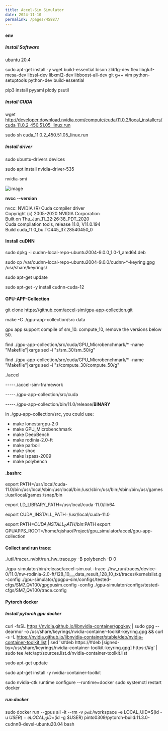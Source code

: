 ```yaml
---
title: Accel-Sim Simulator
date: 2024-11-10
permalink: /pages/45887/
---
```


#### env
##### Install Software
ubuntu 20.4

sudo apt-get install  -y wget build-essential  bison zlib1g-dev flex libglu1-mesa-dev libssl-dev libxml2-dev libboost-all-dev git g++ vim python-setuptools python-dev build-essential

pip3 install pyyaml plotly psutil

##### Install CUDA
wget http://developer.download.nvidia.com/compute/cuda/11.0.2/local_installers/cuda_11.0.2_450.51.05_linux.run

sudo sh cuda_11.0.2_450.51.05_linux.run


##### Install driver
sudo ubuntu-drivers devices

sudo apt install nvidia-driver-535

nvidia-smi


![image](https://github.com/user-attachments/assets/0f88d528-b906-4970-ba7d-12239eadfe6e)


**nvcc --version**

nvcc: NVIDIA (R) Cuda compiler driver\
Copyright (c) 2005-2020 NVIDIA Corporation\
Built on Thu_Jun_11_22:26:38_PDT_2020\
Cuda compilation tools, release 11.0, V11.0.194\
Build cuda_11.0_bu.TC445_37.28540450_0





#### Install cuDNN
sudo dpkg -i cudnn-local-repo-ubuntu2004-9.0.0_1.0-1_amd64.deb

sudo cp /var/cudnn-local-repo-ubuntu2004-9.0.0/cudnn-*-keyring.gpg /usr/share/keyrings/

sudo apt-get update

sudo apt-get -y install cudnn-cuda-12



#### GPU-APP-Collection

git clone https://github.com/accel-sim/gpu-app-collection.git

make -C ./gpu-app-collection/src data

gpu app support compile of sm_10. compute_10, remove the versions below 50.

find ./gpu-app-collection/src/cuda/GPU_Microbenchmark/* -name "Makefile"|xargs sed -i "s/sm_30/sm_50/g"

find ./gpu-app-collection/src/cuda/GPU_Microbenchmark/* -name "Makefile"|xargs sed -i "s/compute_30/compute_50/g"

./accel

-----./accel-sim-framework

-----./gpu-app-collection/src/cuda

-----./gpu-app-collection/bin/11.0/release/**BINARY**


in ./gpu-app-collection/src, you could use:
- make lonestargpu-2.0
- make GPU_Microbenchmark
- make DeepBench
- make rodinia-2.0-ft
- make parboil
- make shoc
- make ispass-2009
- make polybench
#### .bashrc
export PATH=/usr/local/cuda-11.0/bin:/usr/local/sbin:/usr/local/bin:/usr/sbin:/usr/bin:/sbin:/bin:/usr/games:/usr/local/games:/snap/bin

export LD_LIBRARY_PATH=/usr/local/cuda-11.0/lib64

export CUDA_INSTALL_PATH=/usr/local/cuda-11.0

export PATH=$CUDA_INSTALL_PATH/bin:$PATH
export GPUAPPS_ROOT=/home/qishao/Project/gpu_simulator/accel/gpu-app-collection

#### Collect and run trace:

./util/tracer_nvbit/run_hw_trace.py -B polybench -D 0

./gpu-simulator/bin/release/accel-sim.out -trace ./hw_run/traces/device-0/11.0/nw-rodinia-2.0-ft/128_10___data_result_128_10_txt/traces/kernelslist.g -config ./gpu-simulator/gpgpu-sim/configs/tested-cfgs/SM7_QV100/gpgpusim.config -config ./gpu-simulator/configs/tested-cfgs/SM7_QV100/trace.config


#### Pytorch docker

##### Install pytorch gpu docker
curl -fsSL https://nvidia.github.io/libnvidia-container/gpgkey | sudo gpg --dearmor -o /usr/share/keyrings/nvidia-container-toolkit-keyring.gpg   && curl -s -L https://nvidia.github.io/libnvidia-container/stable/deb/nvidia-container-toolkit.list |     sed 's#deb https://#deb [signed-by=/usr/share/keyrings/nvidia-container-toolkit-keyring.gpg] https://#g' |     sudo tee /etc/apt/sources.list.d/nvidia-container-toolkit.list

sudo apt-get update

sudo apt-get install -y nvidia-container-toolkit

sudo nvidia-ctk runtime configure --runtime=docker
sudo systemctl restart docker

##### run docker
sudo docker run --gpus all -it --rm     -v `pwd`:/workspace     -e LOCAL_UID=$(id -u $USER)     -e LOCAL_GID=$(id -g $USER)     pinto0309/pytorch-build:11.3.0-cudnn8-devel-ubuntu20.04 bash
